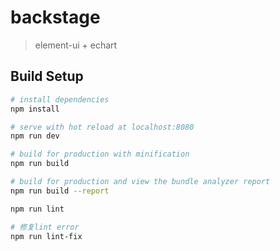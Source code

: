 # backstage

> element-ui + echart

## Build Setup

``` bash
# install dependencies
npm install

# serve with hot reload at localhost:8080
npm run dev

# build for production with minification
npm run build

# build for production and view the bundle analyzer report
npm run build --report

npm run lint

# 修复lint error
npm run lint-fix
```
